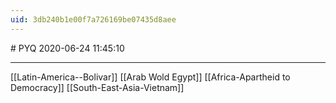 ```yaml
---
uid: 3db240b1e00f7a726169be07435d8aee
---
```


﻿# PYQ
2020-06-24 11:45:10
            
---

[[Latin-America--Bolivar]]
[[Arab Wold Egypt]]
[[Africa-Apartheid to Democracy]]
[[South-East-Asia-Vietnam]]

